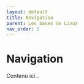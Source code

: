 ```yaml
---
layout: default
title: Navigation
parent: Les bases de Linux
nav_order: 2
---
```


# Navigation

Contenu ici...
